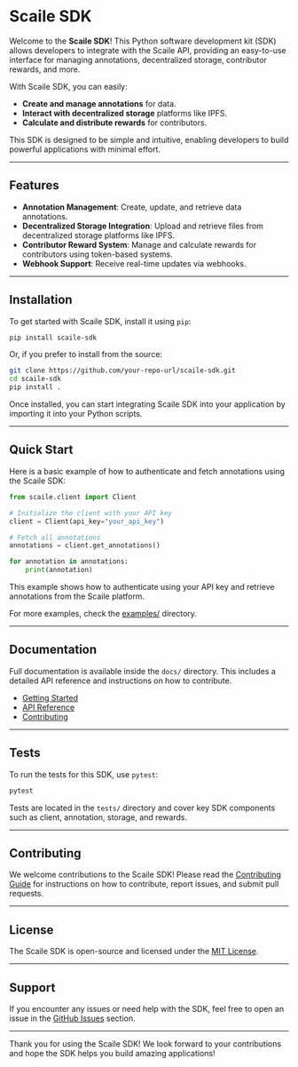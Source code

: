 # Scaile SDK

Welcome to the **Scaile SDK**! This Python software development kit (SDK) allows developers to integrate with the Scaile API, providing an easy-to-use interface for managing annotations, decentralized storage, contributor rewards, and more.

With Scaile SDK, you can easily:

- **Create and manage annotations** for data.
- **Interact with decentralized storage** platforms like IPFS.
- **Calculate and distribute rewards** for contributors.

This SDK is designed to be simple and intuitive, enabling developers to build powerful applications with minimal effort.

---

## Features

- **Annotation Management**: Create, update, and retrieve data annotations.
- **Decentralized Storage Integration**: Upload and retrieve files from decentralized storage platforms like IPFS.
- **Contributor Reward System**: Manage and calculate rewards for contributors using token-based systems.
- **Webhook Support**: Receive real-time updates via webhooks.

---

## Installation

To get started with Scaile SDK, install it using `pip`:

```bash
pip install scaile-sdk
```

Or, if you prefer to install from the source:

```bash
git clone https://github.com/your-repo-url/scaile-sdk.git
cd scaile-sdk
pip install .
```

Once installed, you can start integrating Scaile SDK into your application by importing it into your Python scripts.

---

## Quick Start

Here is a basic example of how to authenticate and fetch annotations using the Scaile SDK:

```python
from scaile.client import Client

# Initialize the client with your API key
client = Client(api_key="your_api_key")

# Fetch all annotations
annotations = client.get_annotations()

for annotation in annotations:
    print(annotation)
```

This example shows how to authenticate using your API key and retrieve annotations from the Scaile platform.

For more examples, check the [examples/](examples/) directory.

---

## Documentation

Full documentation is available inside the `docs/` directory. This includes a detailed API reference and instructions on how to contribute.

- [Getting Started](docs/README.md)
- [API Reference](docs/API_REFERENCE.md)
- [Contributing](docs/CONTRIBUTING.md)

---

## Tests

To run the tests for this SDK, use `pytest`:

```bash
pytest
```

Tests are located in the `tests/` directory and cover key SDK components such as client, annotation, storage, and rewards.

---

## Contributing

We welcome contributions to the Scaile SDK! Please read the [Contributing Guide](docs/CONTRIBUTING.md) for instructions on how to contribute, report issues, and submit pull requests.

---

## License

The Scaile SDK is open-source and licensed under the [MIT License](LICENSE).

---

## Support

If you encounter any issues or need help with the SDK, feel free to open an issue in the [GitHub Issues](https://github.com/your-repo-url/scaile-sdk/issues) section.

---

Thank you for using the Scaile SDK! We look forward to your contributions and hope the SDK helps you build amazing applications!